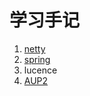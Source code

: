 学习手记
==========
1. [netty](netty/list.md)
2. [spring](spring/index.md)
3. lucence
4. [AUP2](AUP2/index.md)
